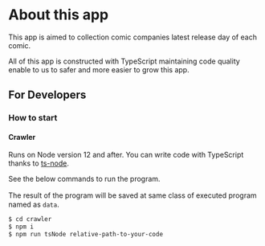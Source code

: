 
# About this app

 This app is aimed to collection comic companies latest release day of each comic.

 All of this app is constructed with TypeScript maintaining code quality enable to us to safer and more easier to grow this app.

## For Developers

### How to start

#### Crawler

Runs on Node version 12 and after.
You can write code with TypeScript thanks to [ts-node](https://github.com/TypeStrong/ts-node).

See the below commands to run the program.

The result of the program will be saved at same class of executed program　named as `data`.

```bash
$ cd crawler
$ npm i
$ npm run tsNode relative-path-to-your-code
```
